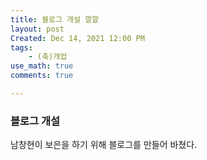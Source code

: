 ```yaml
---
title: 블로그 개설 깔깔
layout: post
Created: Dec 14, 2021 12:00 PM
tags:
    - (축)개업
use_math: true
comments: true

---
```


### 블로그 개설
남창현이 보은을 하기 위해 블로그를 만들어 바쳤다.
